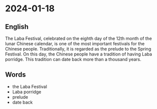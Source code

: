 # 2024-01-18

## English
The Laba Festival, celebrated on the eighth
day of the 12th month of the lunar Chinese
calendar, is one of the most important
festivals for the Chinese people.
Traditionally, it is regarded as the prelude
to the Spring Festival. On this day, the
Chinese people have a tradition of having
Laba porridge. This tradition can date
back more than a thousand years.


## Words
* the Laba Festival
* Laba porridge
* prelude
* date back
